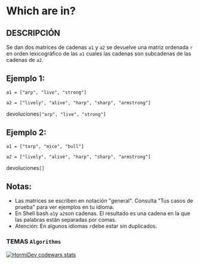# Which are in?


## DESCRIPCIÓN
Se dan dos matrices de cadenas `a1` y `a2` se devuelve una matriz ordenada `r` en orden lexicográfico de las `a1` cuales las cadenas son subcadenas de las cadenas de `a2`.

## Ejemplo 1:
`a1 = ["arp", "live", "strong"]`

`a2 = ["lively", "alive", "harp", "sharp", "armstrong"]`

devoluciones`["arp", "live", "strong"]`

## Ejemplo 2:
`a1 = ["tarp", "mice", "bull"]`

`a2 = ["lively", "alive", "harp", "sharp", "armstrong"]`

devoluciones`[]`

## Notas:
- Las matrices se escriben en notación "general". Consulta "Tus casos de prueba" para ver ejemplos en tu idioma.
- En Shell bash `a1`y `a2`son cadenas. El resultado es una cadena en la que las palabras están separadas por comas.
- Atención: En algunos idiomas `r`debe estar sin duplicados.


### TEMAS `Algorithms`

<a href="https://www.codewars.com/users/HormiDev"><img src="https://www.codewars.com/users/HormiDev/badges/micro" alt="HormiDev codewars stats"></a>
